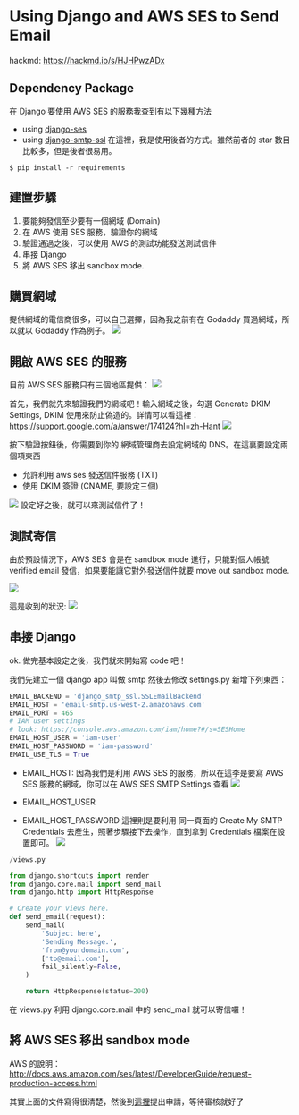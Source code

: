 # Using Django and AWS SES to Send Email

hackmd: https://hackmd.io/s/HJHPwzADx

## Dependency Package
在 Django 要使用 AWS SES 的服務我查到有以下幾種方法
- using [django-ses](https://github.com/django-ses/django-ses)
- using [django-smtp-ssl](https://github.com/bancek/django-smtp-ssl)
在這裡，我是使用後者的方式。雖然前者的 star 數目比較多，但是後者很易用。

```
$ pip install -r requirements
```


## 建置步驟
1. 要能夠發信至少要有一個網域 (Domain)
2. 在 AWS 使用 SES 服務，驗證你的網域
3. 驗證通過之後，可以使用 AWS 的測試功能發送測試信件
4. 串接 Django
5. 將 AWS SES 移出 sandbox mode.


## 購買網域
提供網域的電信商很多，可以自己選擇，因為我之前有在 Godaddy 買過網域，所以就以 Godaddy 作為例子。
![](https://i.imgur.com/I9s54r9.png)

## 開啟 AWS SES 的服務
目前 AWS SES 服務只有三個地區提供：
![](https://i.imgur.com/0fxNofc.png)

首先，我們就先來驗證我們的網域吧！輸入網域之後，勾選 Generate DKIM Settings, DKIM 使用來防止偽造的。詳情可以看這裡：https://support.google.com/a/answer/174124?hl=zh-Hant
![](https://i.imgur.com/3PMmZzt.png)

按下驗證按鈕後，你需要到你的 網域管理商去設定網域的 DNS。在這裏要設定兩個項東西
- 允許利用 aws ses 發送信件服務 (TXT)
- 使用 DKIM 簽證 (CNAME, 要設定三個)


![](https://i.imgur.com/OEiAWAo.png)
設定好之後，就可以來測試信件了！


## 測試寄信
由於預設情況下，AWS SES 會是在 sandbox mode 進行，只能對個人帳號 verified email 發信，如果要能讓它對外發送信件就要 move out sandbox mode.

![](https://i.imgur.com/s9mJG1p.png)

這是收到的狀況:
![](https://i.imgur.com/UXjOd8H.png)

## 串接 Django
ok. 做完基本設定之後，我們就來開始寫 code 吧！

我們先建立一個 django app 叫做 smtp
然後去修改 settings.py 新增下列東西：

```python
EMAIL_BACKEND = 'django_smtp_ssl.SSLEmailBackend'
EMAIL_HOST = 'email-smtp.us-west-2.amazonaws.com'
EMAIL_PORT = 465
# IAM user settings
# look: https://console.aws.amazon.com/iam/home?#/s=SESHome
EMAIL_HOST_USER = 'iam-user'
EMAIL_HOST_PASSWORD = 'iam-password'
EMAIL_USE_TLS = True
```

- EMAIL_HOST: 因為我們是利用 AWS SES 的服務，所以在這李是要寫 AWS SES 服務的網域，你可以在 AWS SES SMTP Settings 查看
![](https://i.imgur.com/MQIgRL0.png)

- EMAIL_HOST_USER
- EMAIL_HOST_PASSWORD
這裡則是要利用 同一頁面的 Create My SMTP Credentials 去產生，照著步驟接下去操作，直到拿到 Credentials 檔案在設置即可。
![](https://i.imgur.com/0R3V7D5.png)

```python
/views.py

from django.shortcuts import render
from django.core.mail import send_mail
from django.http import HttpResponse

# Create your views here.
def send_email(request):
    send_mail(
        'Subject here',
        'Sending Message.',
        'from@yourdomain.com',
        ['to@email.com'],
        fail_silently=False,
    )    

    return HttpResponse(status=200) 
```
在 views.py 利用 django.core.mail 中的 send_mail 就可以寄信囉！

## 將 AWS SES 移出 sandbox mode
AWS 的說明：http://docs.aws.amazon.com/ses/latest/DeveloperGuide/request-production-access.html

其實上面的文件寫得很清楚，然後到[這裡](https://console.aws.amazon.com/support/home?region=us-east-1#/case/create?issueType=service-limit-increase&limitType=service-code-ses)提出申請，等待審核就好了


